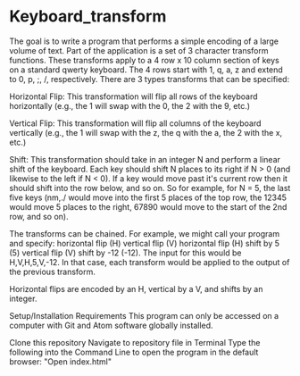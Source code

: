 # Keyboard_transform

The goal is to write a program that performs a simple encoding of a large volume of text. Part of the application is a set of 3 character transform functions. These transforms apply to a 4 row x 10 column section of keys on a standard qwerty keyboard. The 4 rows start with 1, q, a, z and extend to 0, p, ;, /, respectively. There are 3 types transforms that can be specified:

Horizontal Flip: This transformation will flip all rows of the keyboard horizontally (e.g., the 1 will swap with the 0, the 2 with the 9, etc.)

Vertical Flip: This transformation will flip all columns of the keyboard vertically (e.g., the 1 will swap with the z, the q with the a, the 2 with the x, etc.)

Shift: This transformation should take in an integer N and perform a linear shift of the keyboard. Each key should shift N places to its right if N > 0 (and likewise to the left if N < 0). If a key would move past it's current row then it should shift into the row below, and so on. So for example, for N = 5, the last five keys (nm,./ would move into the first 5 places of the top row, the 12345 would move 5 places to the right, 67890 would move to the start of the 2nd row, and so on).

The transforms can be chained. For example, we might call your program and specify: horizontal flip (H) vertical flip (V) horizontal flip (H) shift by 5 (5) vertical flip (V) shift by -12 (-12). The input for this would be H,V,H,5,V,-12. In that case, each transform would be applied to the output of the previous transform.

Horizontal flips are encoded by an H, vertical by a V, and shifts by an integer.

Setup/Installation Requirements
This program can only be accessed on a computer with Git and Atom software globally installed.

Clone this repository
Navigate to repository file in Terminal
Type the following into the Command Line to open the program in the default browser: "Open index.html"

